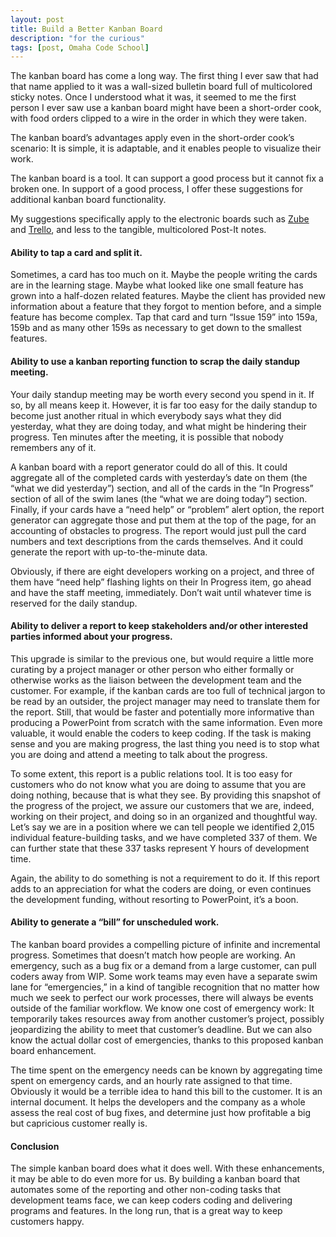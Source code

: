 ```yaml
---
layout: post
title: Build a Better Kanban Board 
description: "for the curious"
tags: [post, Omaha Code School]
---
```


The kanban board has come a long way. The first thing I ever saw that had that name applied to it was a wall-sized bulletin board full of multicolored sticky notes. Once I understood what it was, it seemed to me the first person I ever saw use a kanban board might have been a short-order cook, with food orders clipped to a wire in the order in which they were taken. 

The kanban board’s advantages apply even in the short-order cook’s scenario: It is simple, it is adaptable, and it enables people to visualize their work.

The kanban board is a tool. It can support a good process but it cannot fix a broken one. In support of a good process, I offer these suggestions for additional kanban board functionality. 
 
My suggestions specifically apply to the electronic boards such as [Zube](https://zube.io/) and [Trello](https://trello.com/), and less to the tangible, multicolored Post-It notes. 

#### Ability to tap a card and split it.

Sometimes, a card has too much on it. Maybe the people writing the cards are in the learning stage. Maybe what looked like one small feature has grown into a half-dozen related features. Maybe the client has provided new information about a feature that they forgot to mention before, and a simple feature has become complex. Tap that card and turn “Issue 159” into 159a, 159b and as many other 159s as necessary to get down to the smallest features. 

#### Ability to use a kanban reporting function to scrap the daily standup meeting.

Your daily standup meeting may be worth every second you spend in it. If so, by all means keep it. However, it is far too easy for the daily standup to become just another ritual in which everybody says what they did yesterday, what they are doing today, and what might be hindering their progress. Ten minutes after the meeting, it is possible that nobody remembers any of it. 

A kanban board with a report generator could do all of this. It could aggregate all of the completed cards with yesterday’s date on them (the “what we did yesterday”) section, and all of the cards in the “In Progress” section of all of the swim lanes (the “what we are doing today”) section. Finally, if your cards have a “need help” or “problem” alert option, the report generator can aggregate those and put them at the top of the page, for an accounting of obstacles to progress. The report would just pull the card numbers and text descriptions from the cards themselves.  And it could generate the report with up-to-the-minute data.

Obviously, if there are eight developers working on a project, and three of them have “need help” flashing lights on their In Progress item, go ahead and have the staff meeting, immediately. Don’t wait until whatever time is reserved for the daily standup. 

#### Ability to deliver a report to keep stakeholders and/or other interested parties informed about your progress. 

This upgrade is similar to the previous one, but would require a little more curating by a project manager or other person who either formally or otherwise works as the liaison between the development team and the customer. For example, if the kanban cards are too full of technical jargon to be read by an outsider, the project manager may need to translate them for the report. Still, that would be faster and potentially more informative than producing a PowerPoint from scratch with the same information. Even more valuable, it would enable the coders to keep coding. If the task is making sense and you are making progress, the last thing you need is to stop what you are doing and attend a meeting to talk about the progress.

To some extent, this report is a public relations tool. It is too easy for customers who do not know what you are doing to assume that you are doing nothing, because that is what they see. By providing this snapshot of the progress of the project, we assure our customers that we are, indeed, working on their project, and doing so in an organized and thoughtful way. Let’s say we are in a position where we can tell people we identified 2,015 individual feature-building tasks, and we have completed 337 of them. We can further state that these 337 tasks represent Y hours of development time. 

Again, the ability to do something is not a requirement to do it. If this report adds to an appreciation for what the coders are doing, or even continues the development funding, without resorting to PowerPoint, it’s a boon. 

#### Ability to generate a “bill” for unscheduled work.

The kanban board provides a compelling picture of infinite and incremental progress. Sometimes that doesn’t match how people are working. An emergency, such as a bug fix or a demand from a large customer, can pull coders away from WIP. Some work teams may even have a separate swim lane for “emergencies,” in a kind of tangible recognition that no matter how much we seek to perfect our work processes, there will always be events outside of the familiar workflow. We know one cost of emergency work: It temporarily takes resources away from another customer’s project, possibly jeopardizing the ability to meet that customer’s deadline. But we can also know the actual dollar cost of emergencies, thanks to this proposed kanban board enhancement. 
 
The time spent on the emergency needs can be known by aggregating time spent on emergency cards, and an hourly rate assigned to that time. 
Obviously it would be a terrible idea to hand this bill to the customer. It is an internal document. It helps the developers and the company as a whole assess the real cost of bug fixes, and determine just how profitable a big but capricious customer really is. 

#### Conclusion

The simple kanban board does what it does well. With these enhancements, it may be able to do even more for us. By building a kanban board that automates some of the reporting and other non-coding tasks that development teams face, we can keep coders coding and delivering programs and features. In the long run, that is a great way to keep customers happy. 